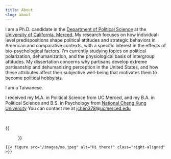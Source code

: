 ```yaml
---
title: About
slug: about
---
```


I am a Ph.D. candidate in the [Department of Political Science](https://polisci.ucmerced.edu) at the [University of California, Merced.](https://www.ucmerced.edu) My research focuses on how individual-level predispositions shape political attitudes and strategic behaviors in American and comparative contexts, with a specific interest in the effects of bio-psychological factors. I'm currently studying topics on political polarization, dehumanization, and the physiological basis of intergroup attitudes. My dissertation concerns why partisans develop extreme partisanship and dehumanizing perception in the United States, and how these attributes affect their subjective well-being that motivates them to become political hobbyists.

I am a Taiwanese.

I received my M.A. in Political Science from UC Merced, and my B.A. in Political Science and B.S. in Psychology from [National Cheng Kung University](http://web.ncku.edu.tw/bin/home.php)
You can contact me at [jchen378@ucmerced.edu](mailto:jchen378@ucmerced.edu)

&nbsp;
<div id="picture">
{{<figure src="../images/me.jpeg">}}
</div>

    {{< figure src="/images/me.jpeg" alt="Hi there!" class="right-aligned" >}}
